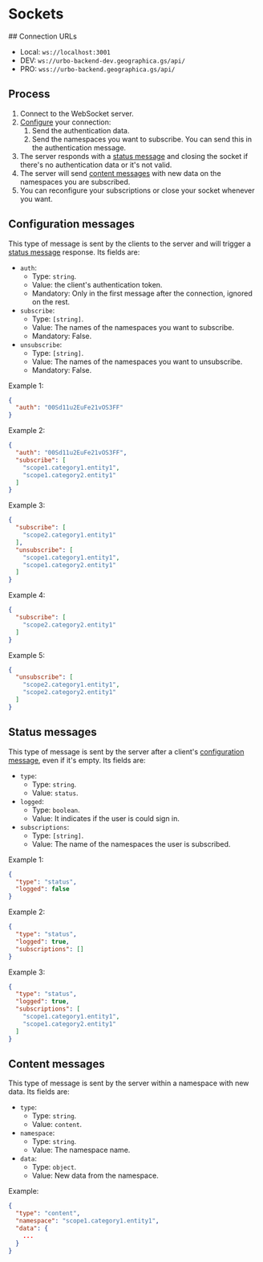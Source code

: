 # Sockets

## Connection URLs

* Local: `ws://localhost:3001`
* DEV: `ws://urbo-backend-dev.geographica.gs/api/`
* PRO: `wss://urbo-backend.geographica.gs/api/`


## Process

1. Connect to the WebSocket server.
2. [Configure](#configuration-messages) your connection:
    1. Send the authentication data.
    2. Send the namespaces you want to subscribe. You can send this in the authentication message.
3. The server responds with a [status message](#status-messages) and closing the socket if there's no authentication data or it's not valid.
4. The server will send [content messages](#content-messages) with new data on the namespaces you are subscribed.
5. You can reconfigure your subscriptions or close your socket whenever you want.


## Configuration messages

This type of message is sent by the clients to the server and will trigger a [status message](#status-messages) response. Its fields are:

* `auth`:
    * Type: `string`.
    * Value: the client's authentication token.
    * Mandatory: Only in the first message after the connection, ignored on the rest.
* `subscribe`:
    * Type: `[string]`.
    * Value: The names of the namespaces you want to subscribe.
    * Mandatory: False.
* `unsubscribe`:
    * Type: `[string]`.
    * Value: The names of the namespaces you want to unsubscribe.
    * Mandatory: False.

Example 1:
```json
{
  "auth": "00Sd11u2EuFe21vOS3FF"
}
```

Example 2:
```json
{
  "auth": "00Sd11u2EuFe21vOS3FF",
  "subscribe": [
    "scope1.category1.entity1",
    "scope1.category2.entity1"
  ]
}
```

Example 3:
```json
{
  "subscribe": [
    "scope2.category1.entity1"
  ],
  "unsubscribe": [
    "scope1.category1.entity1",
    "scope1.category2.entity1"
  ]
}
```

Example 4:
```json
{
  "subscribe": [
    "scope2.category2.entity1"
  ]
}
```

Example 5:
```json
{
  "unsubscribe": [
    "scope2.category1.entity1",
    "scope2.category2.entity1"
  ]
}
```


## Status messages

This type of message is sent by the server after a client's [configuration message](#configuration-messages), even if it's empty. Its fields are:

* `type`:
    * Type: `string`.
    * Value: `status`.
* `logged`:
    * Type: `boolean`.
    * Value: It indicates if the user is could sign in.
* `subscriptions`:
    * Type: `[string]`.
    * Value: The name of the namespaces the user is subscribed.

Example 1:
```json
{
  "type": "status",
  "logged": false
}
```

Example 2:
```json
{
  "type": "status",
  "logged": true,
  "subscriptions": []
}
```

Example 3:
```json
{
  "type": "status",
  "logged": true,
  "subscriptions": [
    "scope1.category1.entity1",
    "scope1.category2.entity1"
  ]
}
```

## Content messages

This type of message is sent by the server within a namespace with new data. Its fields are:

* `type`:
    * Type: `string`.
    * Value: `content`.
* `namespace`:
    * Type: `string`.
    * Value: The namespace name.
* `data`:
    * Type: `object`.
    * Value: New data from the namespace.

Example:
```json
{
  "type": "content",
  "namespace": "scope1.category1.entity1",
  "data": {
    ...
  }
}
```

